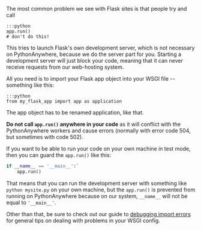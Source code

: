 <!--
.. title: Dealing with 504 and 502 errors in Flask applications
.. slug: Flask504And502Errors
.. date: 2015-05-13 14:35:28 UTC+01:00
.. tags:
.. category:
.. link:
.. description:
.. type: text
-->

The most common problem we see with Flask sites is that people try and call

    :::python
    app.run()
    # don't do this!

This tries to launch Flask's own development server, which is not
necessary on PythonAnywhere, because we do the server part for you.  Starting a
development server will just block your code, meaning that it can never receive
requests from our web-hosting system.

All you need is to import your Flask app object into your WSGI file -- something like
this:

    :::python
    from my_flask_app import app as application


The app object has to be renamed application, like that.

**Do not call `app.run()` anywhere in your code** as it will conflict with the
PythonAnywhere workers and cause errors (normally with error code 504, but
sometimes with code 502).

If you want to be able to run your code on your own machine in test mode, then
you can guard the `app.run()` like this:

```python
if __name__ == '__main__':`
    app.run()
```

That means that you can run the development server with something like
`python mysite.py` on your own machine, but the `app.run()` is prevented from
running on PythonAnywhere because on our system, `__name__` will not be equal
to `'__main__'`.

Other than that, be sure to check out our guide to
[debugging import errors](/pages/DebuggingImportError) for general tips on
dealing with problems in your WSGI config.
